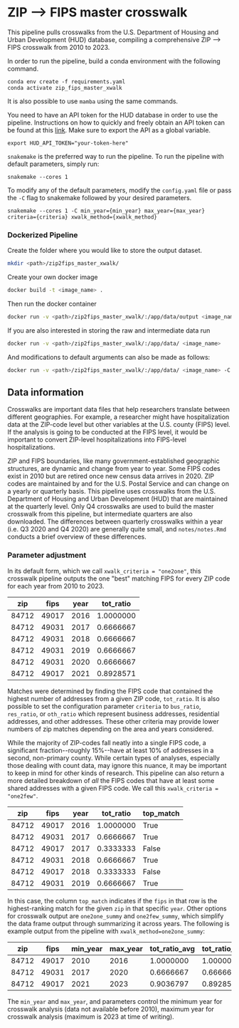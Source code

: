 # ZIP --> FIPS master crosswalk

This pipeline pulls crosswalks from the U.S. Department of Housing and Urban Development (HUD) database, compiling a comprehensive ZIP --> FIPS crosswalk from 2010 to 2023.

In order to run the pipeline, build a conda environment with the following command.

```
conda env create -f requirements.yaml
conda activate zip_fips_master_xwalk 
```

It is also possible to use `mamba` using the same commands.

You need to have an API token for the HUD database in order to use the pipeline. Instructions on how to quickly and freely obtain an API token can be found at this [link](https://www.huduser.gov/portal/dataset/uspszip-api.html). Make sure to export the API as a global variable.

```
export HUD_API_TOKEN="your-token-here"
```

`snakemake` is the preferred way to run the pipeline. To run the pipeline with default parameters, simply run:
```
snakemake --cores 1
```

To modify any of the default parameters, modify the `config.yaml` file or pass the `-C` flag to snakemake followed by your desired parameters.
```
snakemake --cores 1 -C min_year={min_year} max_year={max_year} criteria={criteria} xwalk_method={xwalk_method}
```

### Dockerized Pipeline

Create the folder where you would like to store the output dataset.

```bash 
mkdir <path>/zip2fips_master_xwalk/
```

Create your own docker image
```bash
docker build -t <image_name> .
```

Then run the docker container
```bash
docker run -v <path>/zip2fips_master_xwalk/:/app/data/output <image_name>
```

If you are also interested in storing the raw and intermediate data run

```bash
docker run -v <path>/zip2fips_master_xwalk/:/app/data/ <image_name>
```

And modifications to default arguments can also be made as follows:
```bash
docker run -v <path>/zip2fips_master_xwalk/:/app/data/ <image_name> -C min_year={min_year} max_year={max_year}
```

## Data information

Crosswalks are important data files that help researchers translate between different geographies. For example, a researcher might have hospitalization data at the ZIP-code level but other variables at the U.S. county (FIPS) level. If the analysis is going to be conducted at the FIPS level, it would be important to convert ZIP-level hospitalizations into FIPS-level hospitalizations.

ZIP and FIPS boundaries, like many government-established geographic structures, are dynamic and change from year to year. Some FIPS codes exist in 2010 but are retired once new census data arrives in 2020. ZIP codes are maintained by and for the U.S. Postal Service and can change on a yearly or quarterly basis. This pipeline uses crosswalks from the U.S. Department of Housing and Urban Development (HUD) that are maintained at the quarterly level. Only Q4 crosswalks are used to build the master crosswalk from this pipeline, but intermediate quarters are also downloaded. The differences between quarterly crosswalks within a year (i.e. Q3 2020 and Q4 2020) are generally quite small, and `notes/notes.Rmd` conducts a brief overview of these differences.

### Parameter adjustment

In its default form, which we call `xwalk_criteria = "one2one"`, this crosswalk pipeline outputs the one "best" matching FIPS for every ZIP code for each year from 2010 to 2023. 

|zip  |fips |year|tot_ratio|
|-----|-----|----|---------|
|84712|49017|2016|1.0000000|
|84712|49031|2017|0.6666667|
|84712|49031|2018|0.6666667|
|84712|49031|2019|0.6666667|
|84712|49031|2020|0.6666667|
|84712|49017|2021|0.8928571|

Matches were determined by finding the FIPS code that contained the highest number of addresses from a given ZIP code, `tot_ratio`. It is also possible to set the configuration parameter `criteria` to `bus_ratio`, `res_ratio`, or `oth_ratio` which represent business addresses, residential addresses, and other addresses. These other criteria may provide lower numbers of zip matches depending on the area and years considered.

While the majority of ZIP-codes fall neatly into a single FIPS code, a significant fraction--roughly 15%--have at least 10% of addresses in a second, non-primary county. While certain types of analyses, especially those dealing with count data, may ignore this nuance, it may be important to keep in mind for other kinds of research. This pipeline can also return a more detailed breakdown of *all* the FIPS codes that have at least some shared addresses with a given FIPS code. We call this `xwalk_criteria = "one2few"`. 

|zip  |fips |year|tot_ratio|top_match|
|-----|-----|----|---------|---------|
|84712|49017|2016|1.0000000|True     |
|84712|49031|2017|0.6666667|True     |
|84712|49017|2017|0.3333333|False    |
|84712|49031|2018|0.6666667|True     |
|84712|49017|2018|0.3333333|False    |
|84712|49031|2019|0.6666667|True     |

In this case, the column `top_match` indicates if the `fips` in that row is the highest-ranking match for the given `zip` in that specific `year`. Other options for crosswalk output are `one2one_summy` and `one2few_summy`, which simplify the data frame output through summarizing it across years. The following is example output from the pipeline with `xwalk_method=one2one_summy`:

|zip  |fips |min_year|max_year|tot_ratio_avg|tot_ratio_min|tot_ratio_max|
|-----|-----|--------|--------|-------------|-------------|-------------|
|84712|49017|2010    |2016    |1.0000000    |1.0000000    |1.0000000    |
|84712|49031|2017    |2020    |0.6666667    |0.6666667    |0.6666667    |
|84712|49017|2021    |2023    |0.9036797    |0.8928571    |0.9090909    |


The `min_year` and `max_year`, and parameters control the minimum year for crosswalk analysis (data not available before 2010), maximum year for crosswalk analysis (maximum is 2023 at time of writing). 